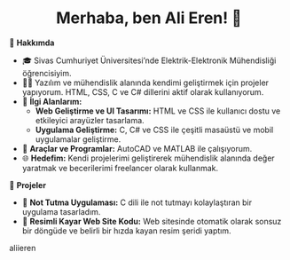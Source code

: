 <h1 align="center">Merhaba, ben Ali Eren! 👋</h1>

🌱 **Hakkımda**  
- 🎓 Sivas Cumhuriyet Üniversitesi’nde Elektrik-Elektronik Mühendisliği öğrencisiyim.
- 🧑‍💻 Yazılım ve mühendislik alanında kendimi geliştirmek için projeler yapıyorum. HTML, CSS, C ve C# dillerini aktif olarak kullanıyorum.
- 🚀 **İlgi Alanlarım:** 
  - **Web Geliştirme ve UI Tasarımı:** HTML ve CSS ile kullanıcı dostu ve etkileyici arayüzler tasarlama.
  - **Uygulama Geliştirme:** C, C# ve CSS ile çeşitli masaüstü ve mobil uygulamalar geliştirme.
- 🔧 **Araçlar ve Programlar:** AutoCAD ve MATLAB ile çalışıyorum.
- 🌐 **Hedefim:** Kendi projelerimi geliştirerek mühendislik alanında değer yaratmak ve becerilerimi freelancer olarak kullanmak.

📝 **Projeler**  
- 📌 **Not Tutma Uygulaması:** C dili ile not tutmayı kolaylaştıran bir uygulama tasarladım.
- 📌 **Resimli Kayar Web Site Kodu:** Web sitesinde otomatik olarak sonsuz bir döngüde ve belirli bir hızda kayan resim şeridi yaptım.


aliieren

<!---
aliieren/aliieren is a ✨ special ✨ repository because its `README.md` (this file) appears on your GitHub profile.
You can click the Preview link to take a look at your changes.
--->
